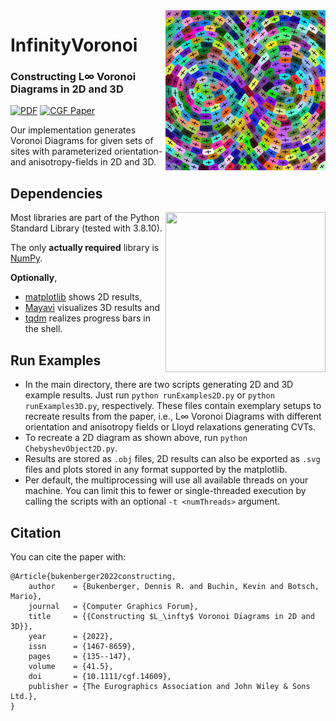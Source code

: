 <img src='infinityVoronoi.svg' align="right" width="256" height="256">

# InfinityVoronoi

### Constructing L∞ Voronoi Diagrams in 2D and 3D
[![PDF](https://img.shields.io/badge/PDF-green)](https://ls7-gv.cs.tu-dortmund.de/downloads/publications/2022/sgp22.pdf)
[![CGF Paper](https://img.shields.io/badge/DOI-10.1111%2Fcgf%2E14609-blue)](https://doi.org/10.1111/cgf.14609)

Our implementation generates Voronoi Diagrams for given sets of sites with parameterized orientation- and anisotropy-fields in 2D and 3D.

## Dependencies

<img src='infinityVoronoi.png' align="right" width="256" height="256">

Most libraries are part of the Python Standard Library (tested with 3.8.10).

The only **actually required** library is [NumPy](https://github.com/numpy/numpy).

**Optionally**, 
* [matplotlib](https://github.com/matplotlib/matplotlib) shows 2D results,
* [Mayavi](https://github.com/enthought/mayavi) visualizes 3D results and
* [tqdm](https://github.com/tqdm/tqdm) realizes progress bars in the shell.

## Run Examples
* In the main directory, there are two scripts generating 2D and 3D example results.
Just run `python runExamples2D.py` or `python runExamples3D.py`, respectively.
These files contain exemplary setups to recreate results from the paper, i.e., L∞ Voronoi Diagrams with different orientation and anisotropy fields or Lloyd relaxations generating CVTs.
* To recreate a 2D diagram as shown above, run `python ChebyshevObject2D.py`.
* Results are stored as `.obj` files, 2D results can also be exported as `.svg` files and plots stored in any format supported by the matplotlib.
* Per default, the multiprocessing will use all available threads on your machine.
You can limit this to fewer or single-threaded execution by calling the scripts with an optional `-t <numThreads>` argument.

## Citation
You can cite the paper with:
```
@Article{bukenberger2022constructing,
	author    = {Bukenberger, Dennis R. and Buchin, Kevin and Botsch, Mario},
	journal   = {Computer Graphics Forum},
	title     = {{Constructing $L_\infty$ Voronoi Diagrams in 2D and 3D}},
	year      = {2022},
	issn      = {1467-8659},
	pages     = {135--147},
	volume    = {41.5},
	doi       = {10.1111/cgf.14609},
	publisher = {The Eurographics Association and John Wiley & Sons Ltd.},
}
```
